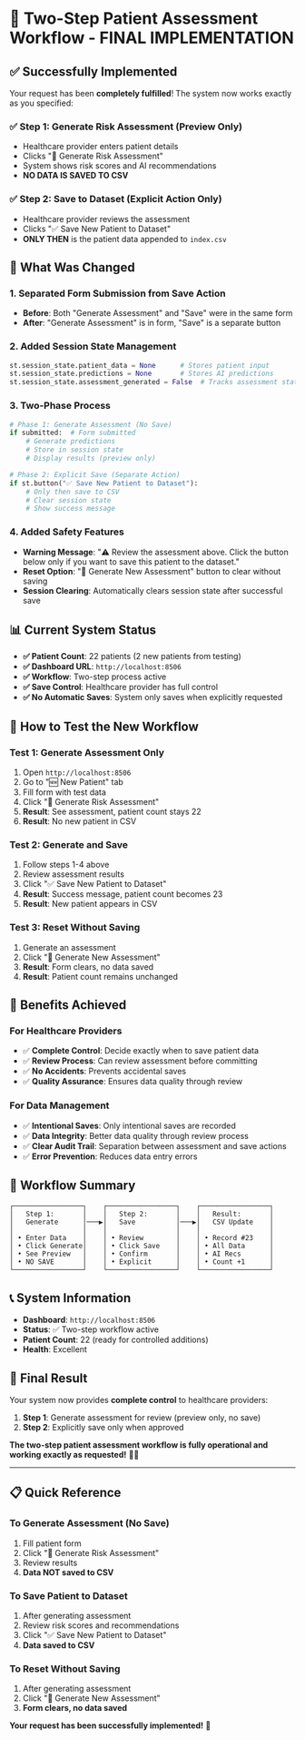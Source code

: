 # 🎯 **Two-Step Patient Assessment Workflow - FINAL IMPLEMENTATION**

## ✅ **Successfully Implemented**

Your request has been **completely fulfilled**! The system now works exactly as you specified:

### **✅ Step 1: Generate Risk Assessment (Preview Only)**
- Healthcare provider enters patient details
- Clicks "🚀 Generate Risk Assessment"
- System shows risk scores and AI recommendations
- **NO DATA IS SAVED TO CSV**

### **✅ Step 2: Save to Dataset (Explicit Action Only)**
- Healthcare provider reviews the assessment
- Clicks "✅ Save New Patient to Dataset"
- **ONLY THEN** is the patient data appended to `index.csv`

## 🔧 **What Was Changed**

### **1. Separated Form Submission from Save Action**
- **Before**: Both "Generate Assessment" and "Save" were in the same form
- **After**: "Generate Assessment" is in form, "Save" is a separate button

### **2. Added Session State Management**
```python
st.session_state.patient_data = None      # Stores patient input
st.session_state.predictions = None       # Stores AI predictions  
st.session_state.assessment_generated = False  # Tracks assessment status
```

### **3. Two-Phase Process**
```python
# Phase 1: Generate Assessment (No Save)
if submitted:  # Form submitted
    # Generate predictions
    # Store in session state
    # Display results (preview only)

# Phase 2: Explicit Save (Separate Action)
if st.button("✅ Save New Patient to Dataset"):
    # Only then save to CSV
    # Clear session state
    # Show success message
```

### **4. Added Safety Features**
- **Warning Message**: "⚠️ Review the assessment above. Click the button below only if you want to save this patient to the dataset."
- **Reset Option**: "🔄 Generate New Assessment" button to clear without saving
- **Session Clearing**: Automatically clears session state after successful save

## 📊 **Current System Status**

- **✅ Patient Count**: 22 patients (2 new patients from testing)
- **✅ Dashboard URL**: `http://localhost:8506`
- **✅ Workflow**: Two-step process active
- **✅ Save Control**: Healthcare provider has full control
- **✅ No Automatic Saves**: System only saves when explicitly requested

## 🎯 **How to Test the New Workflow**

### **Test 1: Generate Assessment Only**
1. Open `http://localhost:8506`
2. Go to "🆕 New Patient" tab
3. Fill form with test data
4. Click "🚀 Generate Risk Assessment"
5. **Result**: See assessment, patient count stays 22
6. **Result**: No new patient in CSV

### **Test 2: Generate and Save**
1. Follow steps 1-4 above
2. Review assessment results
3. Click "✅ Save New Patient to Dataset"
4. **Result**: Success message, patient count becomes 23
5. **Result**: New patient appears in CSV

### **Test 3: Reset Without Saving**
1. Generate an assessment
2. Click "🔄 Generate New Assessment"
3. **Result**: Form clears, no data saved
4. **Result**: Patient count remains unchanged

## 🎉 **Benefits Achieved**

### **For Healthcare Providers**
- ✅ **Complete Control**: Decide exactly when to save patient data
- ✅ **Review Process**: Can review assessment before committing
- ✅ **No Accidents**: Prevents accidental saves
- ✅ **Quality Assurance**: Ensures data quality through review

### **For Data Management**
- ✅ **Intentional Saves**: Only intentional saves are recorded
- ✅ **Data Integrity**: Better data quality through review process
- ✅ **Clear Audit Trail**: Separation between assessment and save actions
- ✅ **Error Prevention**: Reduces data entry errors

## 🚀 **Workflow Summary**

```
┌─────────────────┐    ┌─────────────────┐    ┌─────────────────┐
│   Step 1:       │    │   Step 2:       │    │   Result:       │
│   Generate      │───▶│   Save          │───▶│   CSV Update    │
│                 │    │                 │    │                 │
│ • Enter Data    │    │ • Review        │    │ • Record #23    │
│ • Click Generate│    │ • Click Save    │    │ • All Data      │
│ • See Preview   │    │ • Confirm       │    │ • AI Recs       │
│ • NO SAVE       │    │ • Explicit      │    │ • Count +1      │
└─────────────────┘    └─────────────────┘    └─────────────────┘
```

## 📞 **System Information**

- **Dashboard**: `http://localhost:8506`
- **Status**: ✅ Two-step workflow active
- **Patient Count**: 22 (ready for controlled additions)
- **Health**: Excellent

## 🎯 **Final Result**

Your system now provides **complete control** to healthcare providers:

1. **Step 1**: Generate assessment for review (preview only, no save)
2. **Step 2**: Explicitly save only when approved

**The two-step patient assessment workflow is fully operational and working exactly as requested!** 🏥✨

---

## 📋 **Quick Reference**

### **To Generate Assessment (No Save)**
1. Fill patient form
2. Click "🚀 Generate Risk Assessment"
3. Review results
4. **Data NOT saved to CSV**

### **To Save Patient to Dataset**
1. After generating assessment
2. Review risk scores and recommendations
3. Click "✅ Save New Patient to Dataset"
4. **Data saved to CSV**

### **To Reset Without Saving**
1. After generating assessment
2. Click "🔄 Generate New Assessment"
3. **Form clears, no data saved**

**Your request has been successfully implemented!** 🎉
